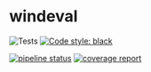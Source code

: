 # windeval

![Tests](https://github.com/Eisbrenner/windeval/workflows/Tests/badge.svg)
[![Code style: black](https://img.shields.io/badge/code%20style-black-000000.svg)](https://github.com/psf/black)


[![pipeline status](https://git.geomar.de/wind-products/windeval/badges/master/pipeline.svg)](https://git.geomar.de/wind-products/windeval/commits/master)
[![coverage report](https://git.geomar.de/wind-products/windeval/badges/master/coverage.svg)](https://git.geomar.de/wind-products/windeval/commits/master)
